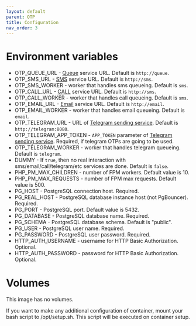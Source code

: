 ```yaml
---
layout: default
parent: OTP
title: Configuration
nav_order: 3
---
```


Environment variables
=====================

- OTP_QUEUE_URL - [Queue](https://github.com/perfumerlabs/queue) service URL. Default is `http://queue`.
- OTP_SMS_URL - [SMS](https://github.com/perfumerlabs/sms) service URL. Default is `http://sms`.
- OTP_SMS_WORKER - worker that handles sms queueing. Default is `sms`.
- OTP_CALL_URL - [CALL](https://github.com/perfumerlabs/sms) service URL. Default is `http://sms`.
- OTP_CALL_WORKER - worker that handles call queueing. Default is `sms`.
- OTP_EMAIL_URL - [Email](https://github.com/perfumerlabs/email) service URL. Default is `http://email`.
- OTP_EMAIL_WORKER - worker that handles email queueing. Default is `email`.
- OTP_TELEGRAM_URL - URL of [Telegram sending service](https://github.com/flxs/http-telegram-notify). Default is `http://telegram:8080`.
- OTP_TELEGRAM_APP_TOKEN - `APP_TOKEN` parameter of [Telegram sending service](https://github.com/flxs/http-telegram-notify). Required, if telegram OTPs are going to be used.
- OTP_TELEGRAM_WORKER - worker that handles telegram queueing. Default is `telegram`.
- DUMMY - If `true`, then no real interaction with sms/email/call/telegram/etc services are done. Default is `false`.
- PHP_PM_MAX_CHILDREN - number of FPM workers. Default value is 10.
- PHP_PM_MAX_REQUESTS - number of FPM max requests. Default value is 500.
- PG_HOST - PostgreSQL connection host. Required.
- PG_REAL_HOST - PostgreSQL database instance host (not PgBouncer). Required.
- PG_PORT - PostgreSQL port. Default value is 5432.
- PG_DATABASE - PostgreSQL database name. Required.
- PG_SCHEMA - PostgreSQL database schema. Default is "public".
- PG_USER - PostgreSQL user name. Required.
- PG_PASSWORD - PostgreSQL user password. Required.
- HTTP_AUTH_USERNAME - username for HTTP Basic Authorization. Optional.
- HTTP_AUTH_PASSWORD - password for HTTP Basic Authorization. Optional.

Volumes
=======

This image has no volumes.

If you want to make any additional configuration of container, mount your bash script to /opt/setup.sh. This script will be executed on container setup.
